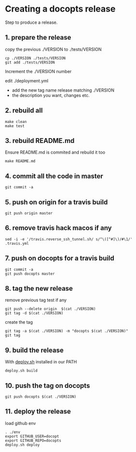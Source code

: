 # Creating a docopts release

Step to produce a release.

## 1. prepare the release

copy the previous ./VERSION to ./tests/VERSION

```
cp ./VERSION ./tests/VERSION
git add ./tests/VERSION
```

Increment the ./VERSION number

edit ./deployment.yml

- add the new tag name release matching ./VERSION
- the description you want, changes etc.

## 2. rebuild all

```
make clean
make test
```

## 3. rebuild README.md

Ensure README.md is commited and rebuild it too

```
make README.md
```

## 4. commit all the code in master

```
git commit -a
```

## 5. push on origin for a travis build

```
git push origin master
```

## 6. remove travis hack macos if any

```
sed -i -e '/travis.reverse_ssh_tunnel.sh/ s/^\([^#]\)/#\1/' .travis.yml
```

## 7. push on docopts for a travis build

```
git commit -a
git push docopts master
```

## 8. tag the new release

remove previous tag test if any

```
git push --delete origin  $(cat ./VERSION)
git tag -d $(cat ./VERSION)
```

create the tag

```
git tag -a $(cat ./VERSION) -m "docopts $(cat ./VERSION)"
git tag
```

## 9. build the release

With [deploy.sh](https://github.com/opensource-expert/deploy.sh) installed in our PATH


```
deploy.sh build
```

## 10. push the tag on docopts

```
git push docopts $(cat ./VERSION)
```

## 11. deploy the release

load github env

```
. ./env
export GITHUB_USER=docopt
export GITHUB_REPO=docopts
deploy.sh deploy
```
